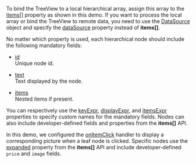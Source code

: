 To bind the TreeView to a local hierarchical array, assign this array to the [items[]](/Documentation/ApiReference/UI_Components/dxTreeView/Configuration/items/) property as shown in this demo. If you want to process the local array or bind the TreeView to remote data, you need to use the [DataSource](/Documentation/ApiReference/Data_Layer/DataSource/) object and specify the [dataSource](/Documentation/ApiReference/UI_Components/dxTreeView/Configuration/#dataSource) property instead of **items[]**.

No matter which property is used, each hierarchical node should include the following mandatory fields:

* [id](/Documentation/ApiReference/UI_Components/dxTreeView/Configuration/items/#id)             
Unique node id.

* [text](/Documentation/ApiReference/UI_Components/dxTreeView/Configuration/items/#text)         
Text displayed by the node.

* [items](/Documentation/ApiReference/UI_Components/dxTreeView/Configuration/items/#items)           
Nested items if present.

You can respectively use the [keyExpr](/Documentation/ApiReference/UI_Components/dxTreeView/Configuration/#keyExpr), [displayExpr](/Documentation/ApiReference/UI_Components/dxTreeView/Configuration/#displayExpr), and [itemsExpr](/Documentation/ApiReference/UI_Components/dxTreeView/Configuration/#itemsExpr) properties to specify custom names for the mandatory fields. Nodes can also include developer-defined fields and properties from the **items[]** API.

In this demo, we configured the [onItemClick](/Documentation/ApiReference/UI_Components/dxTreeView/Configuration/#onItemClick) handler to display a corresponding picture when a leaf node is clicked. Specific nodes use the [expanded](/Documentation/ApiReference/UI_Components/dxTreeView/Configuration/items/#expanded) property from the **items[]** API and include developer-defined `price` and `image` fields.
